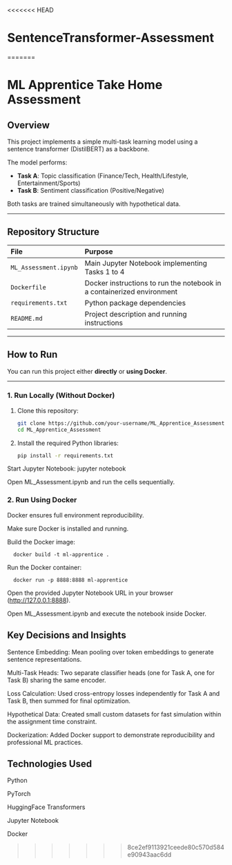 <<<<<<< HEAD
# SentenceTransformer-Assessment
=======
# ML Apprentice Take Home Assessment

## Overview

This project implements a simple multi-task learning model using a sentence transformer (DistilBERT) as a backbone.

The model performs:
- **Task A**: Topic classification (Finance/Tech, Health/Lifestyle, Entertainment/Sports)
- **Task B**: Sentiment classification (Positive/Negative)

Both tasks are trained simultaneously with hypothetical data.

---

## Repository Structure

| File | Purpose |
|:-----|:--------|
| `ML_Assessment.ipynb` | Main Jupyter Notebook implementing Tasks 1 to 4 |
| `Dockerfile` | Docker instructions to run the notebook in a containerized environment |
| `requirements.txt` | Python package dependencies |
| `README.md` | Project description and running instructions |

---

## How to Run

You can run this project either **directly** or **using Docker**.

---

### 1. Run Locally (Without Docker)

1. Clone this repository:

     ```bash
   git clone https://github.com/your-username/ML_Apprentice_Assessment.git
   cd ML_Apprentice_Assessment

2. Install the required Python libraries:

   ```bash
   pip install -r requirements.txt

Start Jupyter Notebook:
      jupyter notebook

Open ML_Assessment.ipynb and run the cells sequentially.

### 2. Run Using Docker
Docker ensures full environment reproducibility.

Make sure Docker is installed and running.

Build the Docker image:

      
      docker build -t ml-apprentice .

Run the Docker container:

      docker run -p 8888:8888 ml-apprentice
Open the provided Jupyter Notebook URL in your browser (http://127.0.0.1:8888).

Open ML_Assessment.ipynb and execute the notebook inside Docker.

## Key Decisions and Insights
Sentence Embedding: Mean pooling over token embeddings to generate sentence representations.

Multi-Task Heads: Two separate classifier heads (one for Task A, one for Task B) sharing the same encoder.

Loss Calculation: Used cross-entropy losses independently for Task A and Task B, then summed for final optimization.

Hypothetical Data: Created small custom datasets for fast simulation within the assignment time constraint.

Dockerization: Added Docker support to demonstrate reproducibility and professional ML practices.

## Technologies Used
Python

PyTorch

HuggingFace Transformers

Jupyter Notebook

Docker


>>>>>>> 8ce2ef9113921ceede80c570d584e90943aac6dd
